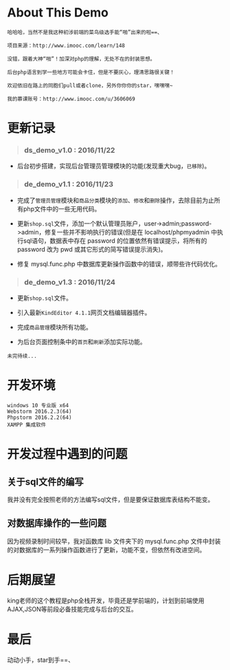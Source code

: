 # About This Demo

    哈哈哈，当然不是我这种初涉前端的菜鸟级选手能“啪”出来的啦==、
    
    项目来源：http://www.imooc.com/learn/148
    
    没错，跟着大神“啪”！加深对php的理解，无处不在的封装思想。
    
    后台php语言到学一些地方可能会卡住，但是不要灰心，理清思路很关键！
    
    欢迎依旧在路上的同胞们pull或者clone，另外你你你的star，嘿嘿嘿~ 
    
    我的慕课账号：http://www.imooc.com/u/3606069
    
# 更新记录 

> ### ds_demo_v1.0 : 2016/11/22 

- 后台初步搭建，实现后台管理员管理模块的功能(发现重大bug，`已移除`)。

> ### de_demo_v1.1 : 2016/11/23 

- 完成了`管理员管理`模块和`商品分类`模块的`添加`、`修改`和`删除`操作，去除目前为止所有php文件中的一些无用代码。

- 更新`shop.sql`文件，添加一个默认管理员账户，user->admin;password->admin，修复一些并不影响执行的错误(但是在 localhost/phpmyadmin 中执行sql语句，数据表中存在 password 的位置依然有错误提示，将所有的 password 改为 pwd 或其它形式的简写错误提示消失)。

- 修复 mysql.func.php 中数据库更新操作函数中的错误，顺带些许代码优化。

>### de_demo_v1.3 : 2016/11/24 

- 更新`shop.sql`文件。

- 引入最新`KindEditor 4.1.1`网页文档编辑器插件。

- 完成`商品管理`模块所有功能。

- 为后台页面控制条中的`首页`和`刷新`添加实际功能。


`未完待续...`

# 开发环境
    windows 10 专业版 x64
    Webstorm 2016.2.3(64)
    Phpstorm 2016.2.2(64)
    XAMPP 集成软件
    
# 开发过程中遇到的问题

## 关于sql文件的编写

我并没有完全按照老师的方法编写sql文件，但是要保证数据库表结构不能变。

## 对数据库操作的一些问题

因为视频录制时间较早，我对函数库 lib 文件夹下的 mysql.func.php 文件中封装的对数据库的一系列操作函数进行了更新，功能不变，但依然有改进空间。

# 后期展望

king老师的这个教程是php全栈开发，毕竟还是学前端的，计划到前端使用AJAX,JSON等前段必备技能完成与后台的交互。

# 最后

动动小手，star到手==、
